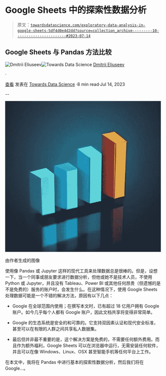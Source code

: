 # Google Sheets 中的探索性数据分析

> 原文：[`towardsdatascience.com/exploratory-data-analysis-in-google-sheets-5df4d0e4d2dd?source=collection_archive---------10-----------------------#2023-07-14`](https://towardsdatascience.com/exploratory-data-analysis-in-google-sheets-5df4d0e4d2dd?source=collection_archive---------10-----------------------#2023-07-14)

## Google Sheets 与 Pandas 方法比较

[](https://dmitryelj.medium.com/?source=post_page-----5df4d0e4d2dd--------------------------------)![Dmitrii Eliuseev](https://dmitryelj.medium.com/?source=post_page-----5df4d0e4d2dd--------------------------------)[](https://towardsdatascience.com/?source=post_page-----5df4d0e4d2dd--------------------------------)![Towards Data Science](https://towardsdatascience.com/?source=post_page-----5df4d0e4d2dd--------------------------------) [Dmitrii Eliuseev](https://dmitryelj.medium.com/?source=post_page-----5df4d0e4d2dd--------------------------------)

·

[查看](https://medium.com/m/signin?actionUrl=https%3A%2F%2Fmedium.com%2F_%2Fsubscribe%2Fuser%2F65c1f6ba75db&operation=register&redirect=https%3A%2F%2Ftowardsdatascience.com%2Fexploratory-data-analysis-in-google-sheets-5df4d0e4d2dd&user=Dmitrii+Eliuseev&userId=65c1f6ba75db&source=post_page-65c1f6ba75db----5df4d0e4d2dd---------------------post_header-----------) 发表在 [Towards Data Science](https://towardsdatascience.com/?source=post_page-----5df4d0e4d2dd--------------------------------) ·8 min read·Jul 14, 2023[](https://medium.com/m/signin?actionUrl=https%3A%2F%2Fmedium.com%2F_%2Fvote%2Ftowards-data-science%2F5df4d0e4d2dd&operation=register&redirect=https%3A%2F%2Ftowardsdatascience.com%2Fexploratory-data-analysis-in-google-sheets-5df4d0e4d2dd&user=Dmitrii+Eliuseev&userId=65c1f6ba75db&source=-----5df4d0e4d2dd---------------------clap_footer-----------)

--

[](https://medium.com/m/signin?actionUrl=https%3A%2F%2Fmedium.com%2F_%2Fbookmark%2Fp%2F5df4d0e4d2dd&operation=register&redirect=https%3A%2F%2Ftowardsdatascience.com%2Fexploratory-data-analysis-in-google-sheets-5df4d0e4d2dd&source=-----5df4d0e4d2dd---------------------bookmark_footer-----------)![](img/efcc38e54fb04154d229d5a79500bfca.png)

由作者生成的图像

使用像 Pandas 或 Jupyter 这样的现代工具来处理数据总是很棒的。但是，设想一下，当一个同事或朋友要求进行数据分析，但他或她不是技术人员，不使用 Python 或 Jupyter，并且没有 Tableau、Power BI 或其他任何昂贵（但遗憾的是不是免费的）服务的账户时，会发生什么。在这种情况下，使用 Google Sheets 处理数据可能是一个不错的解决方法，原因有以下几点：

+   Google 在全球范围内使用；在撰写本文时，已有超过 18 亿用户拥有 Google 账户。如今几乎每个人都有 Google 账户，因此文档共享将变得非常简单。

+   Google 的生态系统是安全的和可靠的。它支持双因素认证和现代安全标准，甚至可以在有限的人群之间共享私人数据集。

+   最后但并非最不重要的是，这个解决方案是免费的，不需要任何额外费用。而且作为额外福利，Google Sheets 可以在浏览器中运行，无需安装任何软件，并且可以在像 Windows、Linux、OSX 甚至智能手机等任何平台上工作。

在本文中，我将在 Pandas 中进行基本的探索性数据分析，然后我们将在 Google...。
